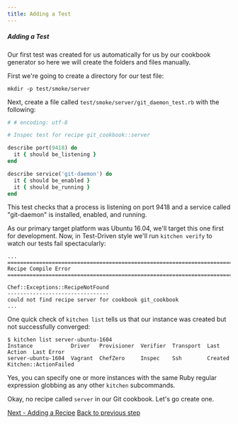 ```yaml
---
title: Adding a Test
---
```


##### Adding a Test

Our first test was created for us automatically for us by our cookbook generator so here we will create the folders and files manually.

First we're going to create a directory for our test file:

~~~
mkdir -p test/smoke/server
~~~

Next, create a file called `test/smoke/server/git_daemon_test.rb` with the following:

~~~ruby
# # encoding: utf-8

# Inspec test for recipe git_cookbook::server

describe port(9418) do
  it { should be_listening }
end

describe service('git-daemon') do
  it { should be_enabled }
  it { should be_running }
end
~~~

This test checks that a process is listening on port 9418 and a service called "git-daemon" is installed, enabled, and running.

As our primary target platform was Ubuntu 16.04, we'll target this one first for development. Now, in Test-Driven style we'll run `kitchen verify` to watch our tests fail spectacularly:

~~~
...
================================================================================
Recipe Compile Error
================================================================================

Chef::Exceptions::RecipeNotFound
--------------------------------
could not find recipe server for cookbook git_cookbook
...
~~~

One quick check of `kitchen list` tells us that our instance was created but not successfully converged:

~~~
$ kitchen list server-ubuntu-1604
Instance            Driver   Provisioner  Verifier  Transport  Last Action  Last Error
server-ubuntu-1604  Vagrant  ChefZero     Inspec    Ssh        Created      Kitchen::ActionFailed
~~~

Yes, you can specify one or more instances with the same Ruby regular expression globbing as any other `kitchen` subcommands.

Okay, no recipe called `server` in our Git cookbook. Let's go create one.

<div class="sidebar--footer">
<a class="button primary-cta" href="/docs/getting-started/adding-recipe">Next - Adding a Recipe</a>
<a class="sidebar--footer--back" href="/docs/getting-started/adding-suite">Back to previous step</a>
</div>
